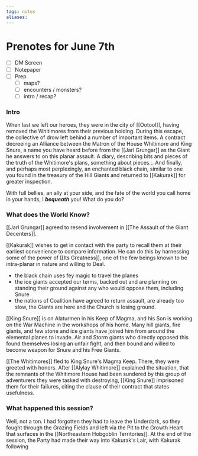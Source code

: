 ```yaml
---
tags: notes
aliases:
---
```


# Prenotes for June 7th
- [ ] DM Screen
- [ ] Notepaper
- [ ] Prep
	- [ ] maps?
	- [ ] encounters / monsters?
	- [ ] intro / recap?

### Intro

When last we left our heroes, they were in the city of [[Ootool]], having removed the Whitimores from their previous holding. During this escape, the collective of drow left behind a number of important items. A contract decreeing an Alliance between the Matron of the House Whitimore and King Snure, a name you have heard before from the [[Jarl Grungar]] as the Giant he answers to on this planar assault. A diary, describing bits and pieces of the truth of the Whitimore's plans, something about pieces... And finally, and perhaps most perplexingly, an enchanted black chain, similar to one you found in the treasury of the Hill Giants and returned to [[Kakurak]] for greater inspection.

With full bellies, an ally at your side, and the fate of the world you call home in your hands, I ***bequeath*** you! What do you do?

### What does the World Know?
[[Jarl Grungar]] agreed to resend involvement in [[The Assault of the Giant Decenters]].

[[Kakurak]] wishes to get in contact with the party to recall them at their earliest convenience to compare information. He can do this by harnessing some of the power of [[Its Greatness]], one of the few beings known to be intra-planar in nature and willing to Deal.

- the black chain uses fey magic to travel the planes
- the ice giants accepted our terms, backed out and are planning on standing their ground against any who would oppose them, including Snure
- the nations of Coalition have agreed to return assault, are already too slow, the Giants are here and the Church is losing ground.

[[King Snure]] is on Alaturmen in his Keep of Magma, and his Son is working on the War Machine in the workshops of his home. Many hill giants, fire giants, and few stone and ice giants have joined him from around the elemental planes to invade. Air and Storm giants who directly opposed this found themselves losing an unfair fight, and then bound and willed to become weapon for Snure and his Free Giants.

[[The Whitimores]] fled to King Snure's Magma Keep. There, they were greeted with honors. After [[Alylay Whitimore]] explained the situation, that the remnants of the Whitimore House had been sundered by this group of adventurers they were tasked with destroying, [[King Snure]] imprisoned them for their failures, citing the clause of their contract that states usefulness.

### What happened this session?
Well, not a ton. I had forgotten they had to leave the Underdark, so they fought through the Grazing Fields and left via the Pit to the Growth Heart that surfaces in the [[Northeastern Hobgoblin Territories]]. At the end of the session, the Party had made their way into Kakurak's Lair, with Kakurak following 